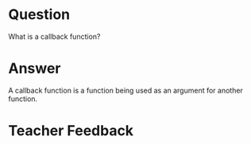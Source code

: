 # Question

What is a callback function?

# Answer
A callback function is a function being used as an argument for another function.

# Teacher Feedback
